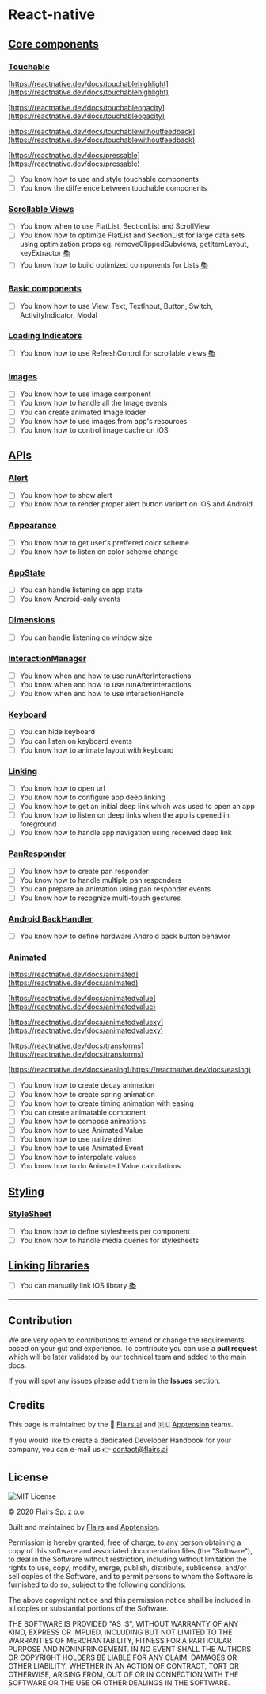 React-native
============

[Core components](/Technical%20Stack/Mobile%20Developer%20(WIP)/React-native.md#core-components)
------------------------------------------------------------------------------------------------

### [Touchable](/Technical%20Stack/Mobile%20Developer%20(WIP)/React-native.md#touchable)

[https://reactnative.dev/docs/touchablehighlight](https://reactnative.dev/docs/touchablehighlight)  
  
[https://reactnative.dev/docs/touchableopacity](https://reactnative.dev/docs/touchableopacity)  
  
[https://reactnative.dev/docs/touchablewithoutfeedback](https://reactnative.dev/docs/touchablewithoutfeedback)

  
[https://reactnative.dev/docs/pressable](https://reactnative.dev/docs/pressable)  

*   [ ] You know how to use and style touchable components
*   [ ] You know the difference between touchable components

### [Scrollable Views](/Technical%20Stack/Mobile%20Developer%20(WIP)/React-native.md#scrollable-views)

*   [ ] You know when to use FlatList, SectionList and ScrollView
*   [ ] You know how to optimize FlatList and SectionList for large data sets using optimization props eg. removeClippedSubviews, getItemLayout, keyExtractor [:books:](https://reactnative.dev/docs/optimizing-flatlist-configuration)
*   [ ] You know how to build optimized components for Lists [:books:](https://reactnative.dev/docs/optimizing-flatlist-configuration)

### [Basic components](/Technical%20Stack/Mobile%20Developer%20(WIP)/React-native.md#basic-components)

*   [ ] You know how to use View, Text, TextInput, Button, Switch, ActivityIndicator, Modal

### [Loading Indicators](/Technical%20Stack/Mobile%20Developer%20(WIP)/React-native.md#loading-indicators)

*   [ ] You know how to use RefreshControl for scrollable views [:books:](https://reactnative.dev/docs/refreshcontrol)

### [Images](/Technical%20Stack/Mobile%20Developer%20(WIP)/React-native.md#images)

*   [ ] You know how to use Image component
*   [ ] You know how to handle all the Image events
*   [ ] You can create animated Image loader
*   [ ] You know how to use images from app's resources
*   [ ] You know how to control image cache on iOS

[APIs](/Technical%20Stack/Mobile%20Developer%20(WIP)/React-native.md#apis)
--------------------------------------------------------------------------

### [Alert](/Technical%20Stack/Mobile%20Developer%20(WIP)/React-native.md#alert)

*   [ ] You know how to show alert
*   [ ] You know how to render proper alert button variant on iOS and Android

### [Appearance](/Technical%20Stack/Mobile%20Developer%20(WIP)/React-native.md#appearance)

*   [ ] You know how to get user's preffered color scheme
*   [ ] You know how to listen on color scheme change

### [AppState](/Technical%20Stack/Mobile%20Developer%20(WIP)/React-native.md#app-state)

*   [ ] You can handle listening on app state
*   [ ] You know Android-only events

### [Dimensions](/Technical%20Stack/Mobile%20Developer%20(WIP)/React-native.md#dimensions)

*   [ ] You can handle listening on window size

### [InteractionManager](/Technical%20Stack/Mobile%20Developer%20(WIP)/React-native.md#interaction-manager)

*   [ ] You know when and how to use runAfterInteractions
*   [ ] You know when and how to use runAfterInteractions
*   [ ] You know when and how to use interactionHandle

### [Keyboard](/Technical%20Stack/Mobile%20Developer%20(WIP)/React-native.md#keyboard)

*   [ ] You can hide keyboard
*   [ ] You can listen on keyboard events
*   [ ] You know how to animate layout with keyboard

### [Linking](/Technical%20Stack/Mobile%20Developer%20(WIP)/React-native.md#linking)

*   [ ] You know how to open url
*   [ ] You know how to configure app deep linking
*   [ ] You know how to get an initial deep link which was used to open an app
*   [ ] You know how to listen on deep links when the app is opened in foreground
*   [ ] You know how to handle app navigation using received deep link

### [PanResponder](/Technical%20Stack/Mobile%20Developer%20(WIP)/React-native.md#pan-responder)

*   [ ] You know how to create pan responder
*   [ ] You know how to handle multiple pan responders
*   [ ] You can prepare an animation using pan responder events
*   [ ] You know how to recognize multi-touch gestures

### [Android BackHandler](/Technical%20Stack/Mobile%20Developer%20(WIP)/React-native.md#android-back-handler)

*   [ ] You know how to define hardware Android back button behavior

### [Animated](/Technical%20Stack/Mobile%20Developer%20(WIP)/React-native.md#animated)

[https://reactnative.dev/docs/animated](https://reactnative.dev/docs/animated)

  

[https://reactnative.dev/docs/animatedvalue](https://reactnative.dev/docs/animatedvalue)  

  

[https://reactnative.dev/docs/animatedvaluexy](https://reactnative.dev/docs/animatedvaluexy)  

  

[https://reactnative.dev/docs/transforms](https://reactnative.dev/docs/transforms)  

  

[https://reactnative.dev/docs/easing](https://reactnative.dev/docs/easing)  

*   [ ] You know how to create decay animation
*   [ ] You know how to create spring animation
*   [ ] You know how to create timing animation with easing
*   [ ] You can create animatable component
*   [ ] You know how to compose animations
*   [ ] You know how to use Animated.Value
*   [ ] You know how to use native driver
*   [ ] You know how to use Animated.Event
*   [ ] You know how to interpolate values
*   [ ] You know how to do Animated.Value calculations

[Styling](/Technical%20Stack/Mobile%20Developer%20(WIP)/React-native.md#styling)
--------------------------------------------------------------------------------

### [StyleSheet](/Technical%20Stack/Mobile%20Developer%20(WIP)/React-native.md#style-sheet)

*   [ ] You know how to define stylesheets per component
*   [ ] You know how to handle media queries for stylesheets

[Linking libraries](/Technical%20Stack/Mobile%20Developer%20(WIP)/React-native.md#linking-libraries)
----------------------------------------------------------------------------------------------------

*   [ ] You can manually link iOS library [:books:](https://reactnative.dev/docs/linking-libraries-ios)

* * *

Contribution
------------

We are very open to contributions to extend or change the requirements based on your gut and experience. To contribute you can use a **pull request** which will be later validated by our technical team and added to the main docs.

If you will spot any issues please add them in the **Issues** section.

Credits
-------

This page is maintained by the 🔹 [Flairs.ai](http://Flairs.ai) and 🇵🇱 [Apptension](https://apptension.com) teams.

If you would like to create a dedicated Developer Handbook for your company, you can e-mail us 👉 [contact@flairs.ai](mailto:contact@flairs.ai)

License
-------

![MIT License](https://img.shields.io/badge/License-MIT-blue.svg)

© 2020 Flairs Sp. z o.o.

Built and maintained by [Flairs](https://www.flairs.ai) and [Apptension](https://apptension.com).

Permission is hereby granted, free of charge, to any person obtaining a copy of this software and associated documentation files (the "Software"), to deal in the Software without restriction, including without limitation the rights to use, copy, modify, merge, publish, distribute, sublicense, and/or sell copies of the Software, and to permit persons to whom the Software is furnished to do so, subject to the following conditions:

The above copyright notice and this permission notice shall be included in all copies or substantial portions of the Software.

THE SOFTWARE IS PROVIDED "AS IS", WITHOUT WARRANTY OF ANY KIND, EXPRESS OR IMPLIED, INCLUDING BUT NOT LIMITED TO THE WARRANTIES OF MERCHANTABILITY, FITNESS FOR A PARTICULAR PURPOSE AND NONINFRINGEMENT. IN NO EVENT SHALL THE AUTHORS OR COPYRIGHT HOLDERS BE LIABLE FOR ANY CLAIM, DAMAGES OR OTHER LIABILITY, WHETHER IN AN ACTION OF CONTRACT, TORT OR OTHERWISE, ARISING FROM, OUT OF OR IN CONNECTION WITH THE SOFTWARE OR THE USE OR OTHER DEALINGS IN THE SOFTWARE.